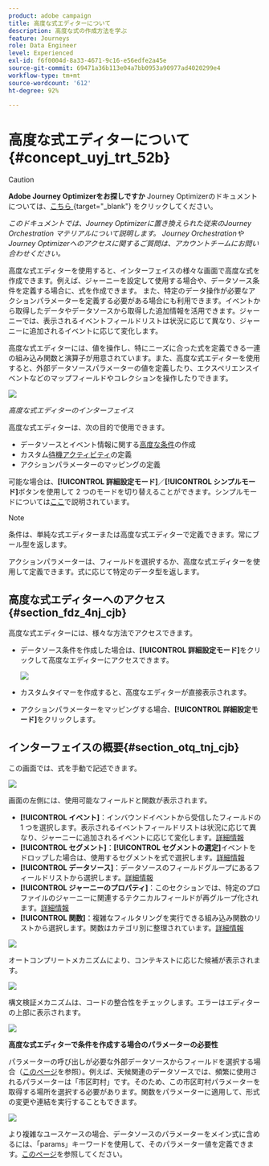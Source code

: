 ```yaml
---
product: adobe campaign
title: 高度な式エディターについて
description: 高度な式の作成方法を学ぶ
feature: Journeys
role: Data Engineer
level: Experienced
exl-id: f6f0004d-8a33-4671-9c16-e56edfe2a45e
source-git-commit: 69471a36b113e04a7bb0953a90977ad4020299e4
workflow-type: tm+mt
source-wordcount: '612'
ht-degree: 92%

---
```


# 高度な式エディターについて {#concept_uyj_trt_52b}


>[!CAUTION]
>
>**Adobe Journey Optimizerをお探しですか** Journey Optimizerのドキュメントについては、[&#x200B; こちら &#x200B;](https://experienceleague.adobe.com/ja/docs/journey-optimizer/using/ajo-home){target="_blank"} をクリックしてください。
>
>
>_このドキュメントでは、Journey Optimizerに置き換えられた従来のJourney Orchestration マテリアルについて説明します。 Journey OrchestrationやJourney Optimizerへのアクセスに関するご質問は、アカウントチームにお問い合わせください。_


高度な式エディターを使用すると、インターフェイスの様々な画面で高度な式を作成できます。例えば、ジャーニーを設定して使用する場合や、データソース条件を定義する場合に、式を作成できます。
また、特定のデータ操作が必要なアクションパラメーターを定義する必要がある場合にも利用できます。イベントから取得したデータやデータソースから取得した追加情報を活用できます。ジャーニーでは、表示されるイベントフィールドリストは状況に応じて異なり、ジャーニーに追加されるイベントに応じて変化します。

高度な式エディターには、値を操作し、特にニーズに合った式を定義できる一連の組み込み関数と演算子が用意されています。また、高度な式エディターを使用すると、外部データソースパラメーターの値を定義したり、エクスペリエンスイベントなどのマップフィールドやコレクションを操作したりできます。

![](../assets/journey65.png)

_高度な式エディターのインターフェイス_

高度な式エディターは、次の目的で使用できます。

* データソースとイベント情報に関する[高度な条件](../building-journeys/condition-activity.md#about_condition)の作成
* カスタム[待機アクティビティ](../building-journeys/wait-activity.md#custom)の定義
* アクションパラメーターのマッピングの定義

可能な場合は、**[!UICONTROL 詳細設定モード]**／**[!UICONTROL シンプルモード]**&#x200B;ボタンを使用して 2 つのモードを切り替えることができます。シンプルモードについては[ここ](../building-journeys/condition-activity.md#about_condition)で説明されています。

>[!NOTE]
>
>条件は、単純な式エディターまたは高度な式エディターで定義できます。常にブール型を返します。
>
>アクションパラメーターは、フィールドを選択するか、高度な式エディターを使用して定義できます。式に応じて特定のデータ型を返します。

## 高度な式エディターへのアクセス {#section_fdz_4nj_cjb}

高度な式エディターには、様々な方法でアクセスできます。

* データソース条件を作成した場合は、**[!UICONTROL 詳細設定モード]**&#x200B;をクリックして高度なエディターにアクセスできます。

  ![](../assets/journeyuc2_33.png)

* カスタムタイマーを作成すると、高度なエディターが直接表示されます。
* アクションパラメーターをマッピングする場合、**[!UICONTROL 詳細設定モード]**&#x200B;をクリックします。

## インターフェイスの概要{#section_otq_tnj_cjb}

この画面では、式を手動で記述できます。

![](../assets/journey70.png)

画面の左側には、使用可能なフィールドと関数が表示されます。

* **[!UICONTROL イベント]**：インバウンドイベントから受信したフィールドの 1 つを選択します。表示されるイベントフィールドリストは状況に応じて異なり、ジャーニーに追加されるイベントに応じて変化します。[詳細情報](../event/about-events.md)
* **[!UICONTROL セグメント]**：**[!UICONTROL セグメントの選定]**&#x200B;イベントをドロップした場合は、使用するセグメントを式で選択します。[詳細情報](../segment/using-a-segment.md)
* **[!UICONTROL データソース]**：データソースのフィールドグループにあるフィールドリストから選択します。[詳細情報](../datasource/about-data-sources.md)
* **[!UICONTROL ジャーニーのプロパティ]**：このセクションでは、特定のプロファイルのジャーニーに関連するテクニカルフィールドが再グループ化されます。[詳細情報](../expression/journey-properties.md)
* **[!UICONTROL 関数]**：複雑なフィルタリングを実行できる組み込み関数のリストから選択します。関数はカテゴリ別に整理されています。[詳細情報](../expression/functions.md)

![](../assets/journey65.png)

オートコンプリートメカニズムにより、コンテキストに応じた候補が表示されます。

![](../assets/journey68.png)

構文検証メカニズムは、コードの整合性をチェックします。エラーはエディターの上部に表示されます。

![](../assets/journey69.png)

**高度な式エディターで条件を作成する場合のパラメーターの必要性**

パラメーターの呼び出しが必要な外部データソースからフィールドを選択する場合（[このページ](../datasource/external-data-sources.md)を参照）。例えば、天候関連のデータソースでは、頻繁に使用されるパラメーターは「市区町村」です。そのため、この市区町村パラメーターを取得する場所を選択する必要があります。関数をパラメーターに適用して、形式の変更や連結を実行することもできます。

![](../assets/journeyuc2_19.png)

より複雑なユースケースの場合、データソースのパラメーターをメイン式に含めるには、「params」キーワードを使用して、そのパラメーター値を定義できます。[このページ](../expression/field-references.md)を参照してください。
